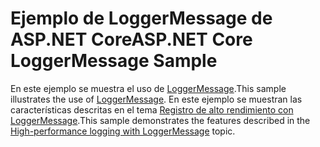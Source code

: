 # <a name="aspnet-core-loggermessage-sample"></a><span data-ttu-id="5e17a-101">Ejemplo de LoggerMessage de ASP.NET Core</span><span class="sxs-lookup"><span data-stu-id="5e17a-101">ASP.NET Core LoggerMessage Sample</span></span>

<span data-ttu-id="5e17a-102">En este ejemplo se muestra el uso de [LoggerMessage](https://docs.microsoft.com/dotnet/api/microsoft.extensions.logging.loggermessage).</span><span class="sxs-lookup"><span data-stu-id="5e17a-102">This sample illustrates the use of [LoggerMessage](https://docs.microsoft.com/dotnet/api/microsoft.extensions.logging.loggermessage).</span></span> <span data-ttu-id="5e17a-103">En este ejemplo se muestran las características descritas en el tema [Registro de alto rendimiento con LoggerMessage](https://docs.microsoft.com/aspnet/core/fundamentals/logging/loggermessage).</span><span class="sxs-lookup"><span data-stu-id="5e17a-103">This sample demonstrates the features described in the [High-performance logging with LoggerMessage](https://docs.microsoft.com/aspnet/core/fundamentals/logging/loggermessage) topic.</span></span>
